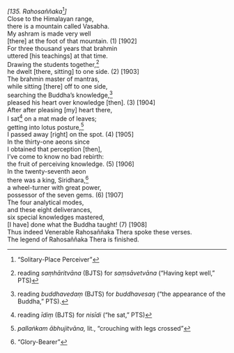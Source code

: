 *\[135. Rahosaññaka*[^1]*\]*  
Close to the Himalayan range,  
there is a mountain called Vasabha.  
My ashram is made very well  
\[there\] at the foot of that mountain. (1) \[1902\]  
For three thousand years that brahmin  
uttered \[his teachings\] at that time.  
Drawing the students together,[^2]  
he dwelt \[there, sitting\] to one side. (2) \[1903\]  
The brahmin master of mantras,  
while sitting \[there\] off to one side,  
searching the Buddha’s knowledge,[^3]  
pleased his heart over knowledge \[then\]. (3) \[1904\]  
After after pleasing \[my\] heart there,  
I sat[^4] on a mat made of leaves;  
getting into lotus posture,[^5]  
I passed away \[right\] on the spot. (4) \[1905\]  
In the thirty-one aeons since  
I obtained that perception \[then\],  
I’ve come to know no bad rebirth:  
the fruit of perceiving knowledge. (5) \[1906\]  
In the twenty-seventh aeon  
there was a king, Siridhara,[^6]  
a wheel-turner with great power,  
possessor of the seven gems. (6) \[1907\]  
The four analytical modes,  
and these eight deliverances,  
six special knowledges mastered,  
\[I have\] done what the Buddha taught! (7) \[1908\]  
Thus indeed Venerable Rahosaññaka Thera spoke these verses.  
The legend of Rahosaññaka Thera is finished.  
[^1]: “Solitary-Place Perceiver”  
[^2]: reading *saṃhāritvāna* (BJTS) for *saṃsāvetvāna* (“Having kept
    well,” PTS)  
[^3]: reading *buddhavedaṃ* (BJTS) for *buddhavesaŋ* (“the appearance of
    the Buddha,” PTS).  
[^4]: reading *īdiṃ* (BJTS) for *nisīdi* (“he sat,” PTS)  
[^5]: *pallaṅkam ābhujitvāna,* lit., “crouching with legs crossed”  
[^6]: “Glory-Bearer”
